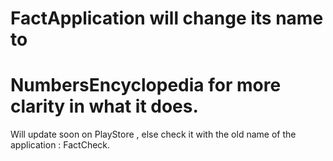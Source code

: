 # FactApplication will change its name to 
# NumbersEncyclopedia for more clarity in what it does.

Will update soon on PlayStore , else check it with the old name of the application : FactCheck.


